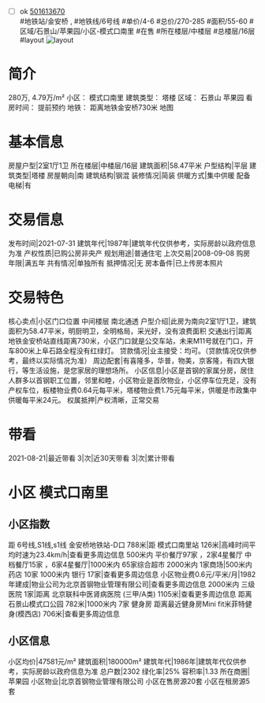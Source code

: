 - [ ] ok [501613670](https://bj.5i5j.com/ershoufang/501613670.html)  
 #地铁站/金安桥 ,  #地铁线/6号线
#单价/4-6 #总价/270-285 #面积/55-60   #区域/石景山/苹果园/小区-模式口南里 #在售 #所在楼层/中楼层 #总楼层/16层 #layout 
![layout](http://image2a.5i5j.com/bdir/layout/3cb05c85e637486e9772e3bc3da9f389.jpg_P5.jpg) 
# 简介 
 280万,  4.79万/m² 
小区： 模式口南里
建筑类型： 塔楼
区域： 石景山 苹果园
看房时间： 提前预约
地铁： 距离地铁金安桥730米 地图
# 基本信息 
 房屋户型|2室1厅1卫
所在楼层|中楼层/16层
建筑面积|58.47平米
户型结构|平层
建筑类型|塔楼
房屋朝向|南
建筑结构|钢混
装修情况|简装
供暖方式|集中供暖
配备电梯|有
# 交易信息 
 发布时间|2021-07-31
建筑年代|1987年|建筑年代仅供参考，实际房龄以政府信息为准
产权性质|已购公房非央产
规划用途|普通住宅
上次交易|2008-09-08
购房年限|满五年
共有情况|单独所有
抵押情况|无
房本备件|已上传房本照片
# 交易特色 
 核心卖点|小区门口位置 中间楼层 南北通透
户型介绍|此房为南向2室1厅1卫，建筑面积为58.47平米，明厨明卫，全明格局，采光好，没有浪费面积
交通出行|距离地铁金安桥站直线距离730米，小区门口就是公交车站，未来M11号就在门口，开车800米上阜石路全程没有红绿灯。
贷款情况|业主接受：均可。（贷款情况仅供参考，最终以实际情况为准）
周边配套|有喜隆多，华普，物美，京客隆，有四大银行，等生活设施，是您家居的理想场所。
小区信息|小区是首钢的家属分房，居住人群多以首钢职工位置，邻里和睦，小区物业是首欣物业，小区停车位充足，没有产权车位，板楼物业费0.64元每平米，塔楼物业费1.75元每平米，供暖是市政集中供暖每平米24元。
权属抵押|产权清晰，正常交易
# 带看 
 2021-08-21|最近带看	 3|次|近30天带看	 3|次|累计带看
# 小区 模式口南里
## 小区指数 
 距 6号线,S1线,s1线 金安桥地铁站-D口 788米|距 模式口南里站 126米|高峰时间平均时速为23.4km/h|查看更多周边信息
500米内 平价餐厅97家 ，2家4星餐厅
中档餐厅15家 ，6家4星餐厅|1000米内 65家综合超市
2000米内 1家商场|500米内 药店 10家
1000米内 银行 17家|查看更多周边信息
小区物业费0.6元/平米/月|1982年建成|物业公司为北京首钢物业管理有限公司|查看更多周边信息
2000米内 三级医院 1家|距离 北京联科中医肾病医院 (三甲/A类) 1105米|查看更多周边信息
距离 石景山模式口公园 782米|1000米内 7家 健身房
距离最近健身房Mini fit米菲特健身(模西店) 706米|查看更多周边信息
## 小区信息 
 小区均价|47581元/m²
建筑面积|180000m²
建筑年代|1986年|建筑年代仅供参考，实际房龄以政府信息为准
总户数|2302
绿化率|25%
容积率|1.33
所在商圈|苹果园
小区物业|北京首钢物业管理有限公司
小区在售房源20套
小区在租房源5套
